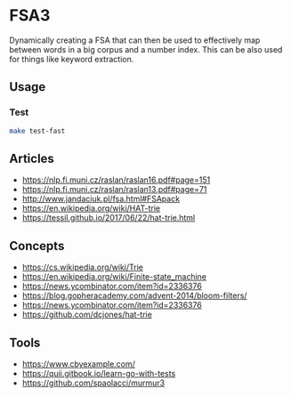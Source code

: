 # FSA3
Dynamically creating a FSA that can then be used to effectively map between words in a big corpus and a number index.
This can be also used for things like keyword extraction.


## Usage

### Test
```sh
make test-fast
```

## Articles
- https://nlp.fi.muni.cz/raslan/raslan16.pdf#page=151
- https://nlp.fi.muni.cz/raslan/raslan13.pdf#page=71
- http://www.jandaciuk.pl/fsa.html#FSApack
- https://en.wikipedia.org/wiki/HAT-trie
- https://tessil.github.io/2017/06/22/hat-trie.html

## Concepts
- https://cs.wikipedia.org/wiki/Trie
- https://en.wikipedia.org/wiki/Finite-state_machine
- https://news.ycombinator.com/item?id=2336376
- https://blog.gopheracademy.com/advent-2014/bloom-filters/
- https://news.ycombinator.com/item?id=2336376
- https://github.com/dcjones/hat-trie

## Tools
- https://www.cbyexample.com/
- https://quii.gitbook.io/learn-go-with-tests
- https://github.com/spaolacci/murmur3
